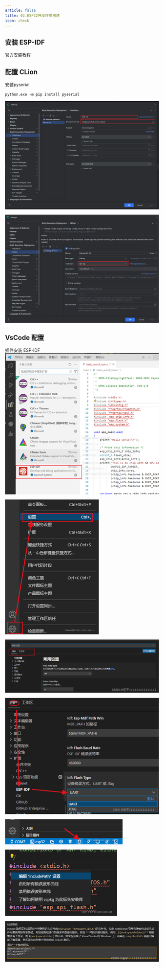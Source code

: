 ```yaml
---
article: false
title: 02.ESP32开发环境搭建
icon: check
---
```



## 安装 ESP-IDF
[官方安装教程](https://docs.espressif.com/projects/esp-idf/zh_CN/stable/esp32/get-started/windows-setup.html)

## 配置 CLion 
安装pyserial
```text
python.exe -m pip install pyserial
```

![img.png](img%2Fimg.png)

![img_1.png](img%2Fimg_1.png)



## VsCode 配置
插件安装 ESP-IDF
![img_2.png](img%2Fimg_2.png)

![img_3.png](img%2Fimg_3.png)

![img_4.png](img%2Fimg_4.png)

![img_5.png](img%2Fimg_5.png)

![img_6.png](img%2Fimg_6.png)

![img_7.png](img%2Fimg_7.png)

![img_8.png](img%2Fimg_8.png)



